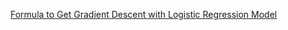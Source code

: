 [Formula to Get Gradient Descent with Logistic Regression Model](https://math.stackexchange.com/questions/477207/derivative-of-cost-function-for-logistic-regression)
